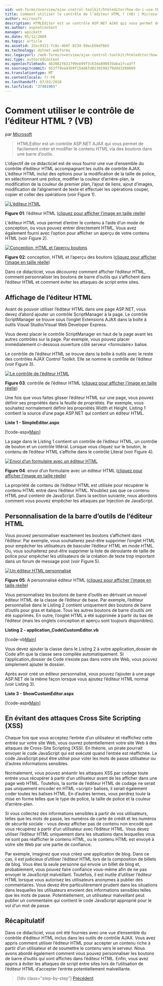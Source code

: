 ```yaml
---
uid: web-forms/overview/ajax-control-toolkit/htmleditor/how-do-i-use-the-html-editor-control-vb
title: Comment utiliser le contrôle de l’éditeur HTML ? (VB) | Microsoft Docs
author: microsoft
description: HTMLEditor est un contrôle ASP.NET AJAX qui vous permet de facilement créer et modifier le contenu HTML via des boutons dans une barre d’outils.
ms.author: aspnetcontent
manager: wpickett
ms.date: 05/12/2009
ms.topic: article
ms.assetid: 32ec9321-7c8c-4b0f-8234-99acb56df6b5
ms.technology: dotnet-webforms
msc.legacyurl: /web-forms/overview/ajax-control-toolkit/htmleditor/how-do-i-use-the-html-editor-control-vb
msc.type: authoredcontent
ms.openlocfilehash: 4b3882f631799eb99f3c63da89097daba1fca3ff
ms.sourcegitcommit: 953ff9ea4369f154d6fd0239599279ddd3280009
ms.translationtype: MT
ms.contentlocale: fr-FR
ms.lasthandoff: 07/03/2018
ms.locfileid: "37401965"
---
```

<a name="how-do-i-use-the-html-editor-control-vb"></a>Comment utiliser le contrôle de l’éditeur HTML ? (VB)
====================
par [Microsoft](https://github.com/microsoft)

> HTMLEditor est un contrôle ASP.NET AJAX qui vous permet de facilement créer et modifier le contenu HTML via des boutons dans une barre d’outils.


L’objectif de ce didacticiel est de vous fournir une vue d’ensemble du contrôle d’éditeur HTML accompagnant les outils de contrôle AJAX. L’éditeur HTML inclut des options pour la modification de la taille de police, en sélectionnant une police, modifier la couleur d’arrière-plan, la modification de la couleur de premier plan, l’ajout de liens, ajout d’images, modification de l’alignement de texte et effectuer les opérations couper, copier et coller des opérations (voir Figure 1).


[![L’éditeur HTML](how-do-i-use-the-html-editor-control-vb/_static/image1.jpg)](how-do-i-use-the-html-editor-control-vb/_static/image1.png)

**Figure 01**: l’éditeur HTML ([cliquez pour afficher l’image en taille réelle](how-do-i-use-the-html-editor-control-vb/_static/image2.png))


L’éditeur HTML vous permet d’entrer le contenu à l’aide d’un mode de conception, ou vous pouvez entrer directement HTML. Vous avez également fourni avec l’option pour afficher un aperçu de votre contenu HTML (voir Figure 2).


[![Conception, HTML et l’aperçu boutons](how-do-i-use-the-html-editor-control-vb/_static/image2.jpg)](how-do-i-use-the-html-editor-control-vb/_static/image3.png)

**Figure 02**: conception, HTML et l’aperçu des boutons ([cliquez pour afficher l’image en taille réelle](how-do-i-use-the-html-editor-control-vb/_static/image4.png))


Dans ce didacticiel, vous découvrez comment afficher l’éditeur HTML, comment personnaliser les boutons de barre d’outils qui s’affichent dans l’éditeur HTML et comment éviter les attaques de script entre sites.

## <a name="displaying-the-html-editor"></a>Affichage de l’éditeur HTML

Avant de pouvoir utiliser l’éditeur HTML dans une page ASP.NET, vous devez d’abord ajouter un contrôle ScriptManager à la page. Le contrôle ScriptManager se trouve sous l’onglet Extensions AJAX dans la boîte à outils Visual Studio/Visual Web Developer Express.

Vous devez placer le contrôle ScriptManager en haut de la page avant les autres contrôles sur la page. Par exemple, vous pouvez placer immédiatement ci-dessous ouverture côté serveur &lt;formulaire&gt; balise.

Le contrôle de l’éditeur HTML se trouve dans la boîte à outils avec le reste des contrôles AJAX Control Toolkit. Elle se nomme le contrôle de l’éditeur (voir Figure 3).


[![Le contrôle de l’éditeur HTML](how-do-i-use-the-html-editor-control-vb/_static/image3.jpg)](how-do-i-use-the-html-editor-control-vb/_static/image5.png)

**Figure 03**: contrôle de l’éditeur HTML ([cliquez pour afficher l’image en taille réelle](how-do-i-use-the-html-editor-control-vb/_static/image6.png))


Une fois que vous faites glisser l’éditeur HTML sur une page, vous pouvez définir ses propriétés dans la feuille de propriétés. Par exemple, vous souhaitez normalement définir les propriétés Width et Height. Listing 1 contient la source d’une page ASP.NET qui contient un éditeur HTML.

**Liste 1 - SimpleEditor.aspx**

[!code-aspx[Main](how-do-i-use-the-html-editor-control-vb/samples/sample1.aspx)]

La page dans le Listing 1 contient un contrôle de l’éditeur HTML, un contrôle de bouton et un contrôle littéral. Lorsque vous cliquez sur le bouton, le contenu de l’éditeur HTML s’affiche dans le contrôle Literal (voir Figure 4).


[![Envoi d’un formulaire avec un éditeur HTML](how-do-i-use-the-html-editor-control-vb/_static/image4.jpg)](how-do-i-use-the-html-editor-control-vb/_static/image7.png)

**Figure 04**: envoi d’un formulaire avec un éditeur HTML ([cliquez pour afficher l’image en taille réelle](how-do-i-use-the-html-editor-control-vb/_static/image8.png))


La propriété de contenu de l’éditeur HTML est utilisée pour récupérer le contenu HTML entré dans l’éditeur HTML. N’oubliez pas que ce contenu HTML peut contenir de JavaScript. Dans la section suivante, nous abordons comment vous pouvez empêcher les attaques par Injection de JavaScript.

## <a name="customizing-the-html-editor-toolbar"></a>Personnalisation de la barre d’outils de l’éditeur HTML

Vous pouvez personnaliser exactement les boutons s’affichent dans l’éditeur. Par exemple, vous souhaiterez peut-être supprimer l’onglet HTML pour empêcher les utilisateurs de basculer l’éditeur HTML en mode HTML. Ou, vous souhaiterez peut-être supprimer la liste de déroulante de taille de police pour empêcher les utilisateurs de la création de texte trop important dans un forum de message post (voir Figure 5).


[![Un éditeur HTML personnalisé](how-do-i-use-the-html-editor-control-vb/_static/image5.jpg)](how-do-i-use-the-html-editor-control-vb/_static/image9.png)

**Figure 05**: A personnalisé éditeur HTML ([cliquez pour afficher l’image en taille réelle](how-do-i-use-the-html-editor-control-vb/_static/image10.png))


Vous personnalisez les boutons de barre d’outils en dérivant un nouvel éditeur HTML de la classe de l’éditeur de base. Par exemple, l’éditeur personnalisé dans le Listing 2 contient uniquement des boutons de barre d’outils pour gras et italique. Tous les autres boutons de barre d’outils ont été supprimés. En outre, l’onglet HTML a été supprimée à partir du bas de l’éditeur (mais les onglets conception et aperçu sont toujours disponibles).

**Listing 2 - application\_Code\CustomEditor.vb**

[!code-vb[Main](how-do-i-use-the-html-editor-control-vb/samples/sample2.vb)]

Vous devez ajouter la classe dans le Listing 2 à votre application\_dossier de Code afin que la classe sera compilée automatiquement. Si l’application\_dossier de Code n’existe pas dans votre site Web, vous pouvez simplement ajouter le dossier.

Après avoir créé un éditeur personnalisé, vous pouvez l’ajouter à une page ASP.NET de la même façon lorsque vous ajoutez l’éditeur HTML normal (voir Listing 3).

**Liste 3 - ShowCustomEditor.aspx**

[!code-aspx[Main](how-do-i-use-the-html-editor-control-vb/samples/sample3.aspx)]

## <a name="avoiding-cross-site-scripting-xss-attacks"></a>En évitant des attaques Cross Site Scripting (XSS)

Chaque fois que vous acceptez l’entrée d’un utilisateur et réaffichez cette entrée sur votre site Web, vous ouvrez potentiellement votre site Web à des attaques de Cross-Site Scripting (XSS). En théorie, un pirate pourrait envoyer le code JavaScript qui est exécuté quand l’entrée est réaffichée. Le code JavaScript peut être utilisé pour voler les mots de passe utilisateur ou d’autres informations sensibles.

Normalement, vous pouvez anéantir les attaques XSS par codage toute entrée vous récupérer à partir d’un utilisateur avant de les afficher dans une page web HTML. Toutefois, la sortie de l’éditeur HTML de codage ne serait pas uniquement encoder en HTML &lt;script&gt; balises, il serait également coder toutes les balises HTML. En d’autres termes, vous perdrez toute la mise en forme telles que le type de police, la taille de police et la couleur d’arrière-plan.

Si vous collectez des informations sensibles à partir de vos utilisateurs, telles que les mots de passe, les numéros de carte de crédit et les numéros de sécurité sociale - vous devez afficher pas de contenu non encodé que vous récupérez à partir d’un utilisateur avec l’éditeur HTML. Vous devez utiliser l’éditeur HTML uniquement dans les situations dans lesquelles vous ne sont pas réafficher le contenu HTML, ou le contenu HTML est envoyé à votre site Web par une partie de confiance.

Par exemple, imaginez que vous créez une application de blog. Dans ce cas, il est judicieux d’utiliser l’éditeur HTML lors de la composition de billets de blog. Vous êtes la seule personne qui envoie un billet de blog et, probablement, vous pouvez faire confiance vous-même afin de ne pas envoyer le JavaScript malveillant. Toutefois, il est inutile d’utiliser l’éditeur HTML lorsque vous autorisez les utilisateurs anonymes à publier des commentaires. Vous devez être particulièrement prudent dans les situations dans lesquelles les utilisateurs envoient des informations sensibles telles que les mots de passe. Potentiellement, un utilisateur malveillant peut publier un commentaire qui contient le code JavaScript approprié pour le vol d’un mot de passe.

## <a name="summary"></a>Récapitulatif

Dans ce didacticiel, vous ont été fournies avec une vue d’ensemble du contrôle d’éditeur HTML inclus dans les outils de contrôle AJAX. Vous avez appris comment utiliser l’éditeur HTML pour accepter un contenu riche à partir d’un utilisateur et de soumettre le contenu vers le serveur. Nous avons abordé également comment vous pouvez personnaliser les boutons de barre d’outils qui sont affichés dans l’éditeur HTML. Enfin, vous avez appris à éviter les attaques de script entre sites lors de l’utilisation de l’éditeur HTML d’accepter l’entrée potentiellement malveillante.

> [!div class="step-by-step"]
> [Précédent](how-do-i-use-the-html-editor-control-cs.md)
